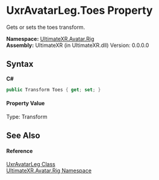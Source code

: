 # UxrAvatarLeg.Toes Property 
 

Gets or sets the toes transform.

**Namespace:**&nbsp;<a href="N_UltimateXR_Avatar_Rig">UltimateXR.Avatar.Rig</a><br />**Assembly:**&nbsp;UltimateXR (in UltimateXR.dll) Version: 0.0.0.0

## Syntax

**C#**<br />
``` C#
public Transform Toes { get; set; }
```


#### Property Value
Type: Transform

## See Also


#### Reference
<a href="T_UltimateXR_Avatar_Rig_UxrAvatarLeg">UxrAvatarLeg Class</a><br /><a href="N_UltimateXR_Avatar_Rig">UltimateXR.Avatar.Rig Namespace</a><br />